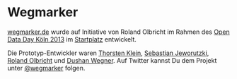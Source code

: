 Wegmarker
=========

[wegmarker.de](http://wegmarker.de) wurde auf Initiative von Roland Olbricht im Rahmen des [Open Data Day Köln 2013](http://wiki.opendataday.org/Cologne2013) im [Startplatz](http://startplatz.de) entwickelt. 

Die Prototyp-Entwickler waren [Thorsten Klein](http://expositio.de), [Sebastian Jeworutzki](http://www.stat.rub.de/team/sj.html), [Roland Olbricht](http://overpass-api.de) und [Dushan Wegner](http://mehreinfach.de). 
Auf Twitter kannst Du dem Projekt unter [@wegmarker](http://twitter.com/wegmarker) folgen.
